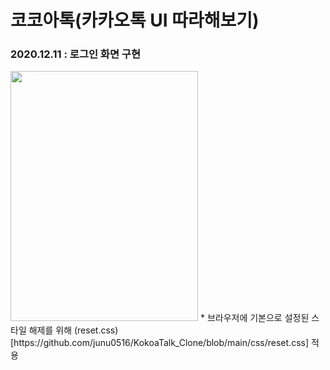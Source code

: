 # 코코아톡(카카오톡 UI 따라해보기)
### 2020.12.11 : 로그인 화면 구현
<img src="https://user-images.githubusercontent.com/68586291/101794625-69962b80-3b4a-11eb-879f-20f2044b1f1f.jpg" width="300px" height="400px">   
* 브라우저에 기본으로 설정된 스타일 해제를 위해 (reset.css)[https://github.com/junu0516/KokoaTalk_Clone/blob/main/css/reset.css] 적용

